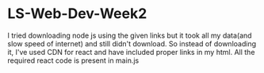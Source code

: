 # LS-Web-Dev-Week2
I tried downloading node js using the given links but it took all my data(and slow speed of internet) and still didn't download. So instead of downloading it, I've used CDN for react and have included proper links in my html. All the required react code is present in main.js
